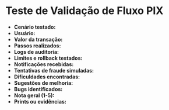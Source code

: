 # Teste de Validação de Fluxo PIX

- **Cenário testado:**
- **Usuário:**
- **Valor da transação:**
- **Passos realizados:**
- **Logs de auditoria:**
- **Limites e rollback testados:**
- **Notificações recebidas:**
- **Tentativas de fraude simuladas:**
- **Dificuldades encontradas:**
- **Sugestões de melhoria:**
- **Bugs identificados:**
- **Nota geral (1-5):**
- **Prints ou evidências:** 